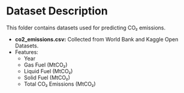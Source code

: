 # Dataset Description

This folder contains datasets used for predicting CO₂ emissions.

- **co2_emissions.csv:** Collected from World Bank and Kaggle Open Datasets.
- Features:
  - Year
  - Gas Fuel (MtCO₂)
  - Liquid Fuel (MtCO₂)
  - Solid Fuel (MtCO₂)
  - Total CO₂ Emissions (MtCO₂)
